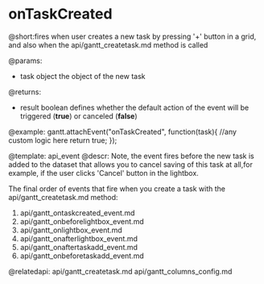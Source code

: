 onTaskCreated
=============
@short:fires when user creates a new task by pressing '+' button in a grid, and also when the api/gantt_createtask.md method is called

@params:
- task		object		the object of the new task

@returns:  
  - result     boolean       defines whether the default action of the event will be triggered (<b>true</b>) or canceled (<b>false</b>) 
 
@example:
gantt.attachEvent("onTaskCreated", function(task){
    //any custom logic here
    return true;
});

@template:	api_event
@descr:
Note, the event fires before the new task is added to the dataset that allows you to cancel saving of this task at all,for example, if the user clicks 'Cancel' button in the lightbox.

The final order of events that fire when you create a task with the api/gantt_createtask.md method:

1. api/gantt_ontaskcreated_event.md
2. api/gantt_onbeforelightbox_event.md
3. api/gantt_onlightbox_event.md
4. api/gantt_onafterlightbox_event.md
5. api/gantt_onaftertaskadd_event.md
6. api/gantt_onbeforetaskadd_event.md

@relatedapi:
	api/gantt_createtask.md
	api/gantt_columns_config.md
	